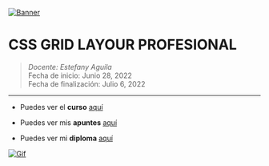 [![Banner](https://visme.co/blog/wp-content/uploads/2018/03/How-Grids-Can-Help-You-Create-Professional-Looking-Designs-Rows.png "Banner")](https://visme.co/blog/wp-content/uploads/2018/03/How-Grids-Can-Help-You-Create-Professional-Looking-Designs-Rows.png "Banner")

# CSS GRID LAYOUR PROFESIONAL

> *Docente:  Estefany Aguila*
> <br>
> Fecha de inicio: Junio 28, 2022
> <br>
> Fecha de finalización: Julio 6, 2022

------------
- Puedes ver el **curso** [aquí](https://platzi.com/cursos/css-grid-layout/ "aquí")

- Puedes ver mis **apuntes**  [aquí](https://steep-bridge-4be.notion.site/CSS-Grid-Layout-Profesional-709fe357790d41a1afe94cacc661f409"aquí") 

- Puedes ver mi **diploma** [aquí](https://platzi.com/p/Valenciajcamilo/curso/2222-css-grid-layout/diploma/detalle/ "aquí")


[![Gif](https://i.pinimg.com/originals/18/02/3b/18023bc2de244444676500a2fbac10df.gif "Gif")](https://i.pinimg.com/originals/18/02/3b/18023bc2de244444676500a2fbac10df.gif "Gif")